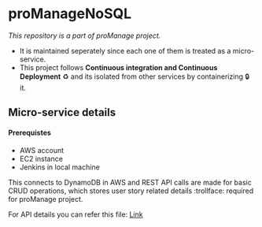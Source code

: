 # proManageNoSQL
<i>This repository is a part of proManage project.</i><br>
- It is maintained seperately since each one of them is treated as a micro-service.<br>
- This project follows <strong>Continuous integration and Continuous Deployment</strong> :recycle: and its isolated from other services by containerizing :lock: it.

## Micro-service details
#### Prerequistes 
- AWS account
- EC2 instance
- Jenkins in local machine

This connects to DynamoDB in AWS and REST API calls are made for basic CRUD operations, which stores user story related details :trollface: required for proManage project.<br>

For API details you can refer this file: [Link](https://github.com/DeepakVelmurugan/proManageNoSQL/blob/main/NoSQLAPIformat.txt)

